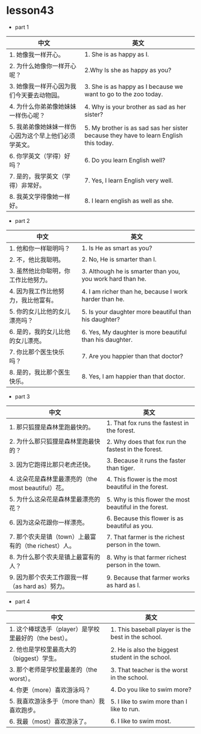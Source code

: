 
# lesson43

- part 1

| 中文                                                  | 英文                                                                                  |
| ----------------------------------------------------- | ------------------------------------------------------------------------------------- |
| 1. 她像我一样开心。                                   | 1. She is as happy as I.                                                              |
| 2. 为什么她像你一样开心呢？                           | 2.Why Is she as happy as you?                                                         |
| 3. 她像我一样开心因为我们今天要去动物园。             | 3. She is as happy as I because we want to go to the zoo today.                       |
| 4. 为什么你弟弟像她妹妹一样伤心呢？                   | 4. Why is your brother as sad as her sister?                                          |
| 5. 我弟弟像她妹妹一样伤心因为这个早上他们必须学英文。 | 5. My brother is as sad sas her sister because they have to learn English this today. |
| 6. 你学英文（学得）好吗？                             | 6. Do you learn English well?                                                         |
| 7. 是的，我学英文（学得）非常好。                     | 7. Yes, I learn English very well.                                                    |
| 8. 我英文学得像她一样好。                             | 8. I learn english as well as she.                                                    |

- part 2

| 中文                                | 英文                                                       |
| ----------------------------------- | ---------------------------------------------------------- |
| 1. 他和你一样聪明吗？               | 1. Is He as smart as you?                                  |
| 2. 不，他比我聪明。                 | 2. No, He is smarter than I.                               |
| 3. 虽然他比你聪明，你工作比他努力。 | 3. Although he is smarter than you, you work hard than he. |
| 4. 因为我工作比他努力，我比他富有。 | 4. I am richer than he, because I work harder than he.       |
| 5. 你的女儿比他的女儿漂亮吗？       | 5. Is your daughter more beautiful than his daughter?      |
| 6. 是的，我的女儿比他的女儿漂亮。   | 6. Yes, My daughter is more beautiful than his daughter.   |
| 7. 你比那个医生快乐吗？             | 7. Are you happier than that doctor?                       |
| 8. 是的，我比那个医生快乐。         | 8. Yes, I am happier than that doctor.                     |

- part 3

| 中文                                                 | 英文                                   |
| ---------------------------------------------------- | -------------------------------------- |
| 1. 那只狐狸是森林里跑最快的。                        | 1. That fox runs the fastest in the forest. |
| 2. 为什么那只狐狸是森林里跑最快的？                  | 2. Why does that fox run the fastest in the forest. |
| 3. 因为它跑得比那只老虎还快。                        | 3. Because it runs the faster than tiger. |
| 4. 这朵花是森林里最漂亮的（the most beautiful）花。  | 4. This flower is the most beautiful in the forest. |
| 5. 为什么这朵花是森林里最漂亮的花？                  | 5. Why is this flower the most beautiful in the forest. |
| 6. 因为这朵花跟你一样漂亮。                          | 6. Because this flower is as beautiful as you. |
| 7. 那个农夫是镇（town）上最富有的（the richest）人。 | 7. That farmer is the richest person in the town. |
| 8. 为什么那个农夫是镇上最富有的人？                  | 8. Why is that farmer richest person in the town. |
| 9. 因为那个农夫工作跟我一样（as hard as）努力。      | 9. Because that farmer works as hard as I. |


- part 4

| 中文                                                  | 英文                                   |
| ----------------------------------------------------- | -------------------------------------- |
| 1. 这个棒球选手（player）是学校里最好的（the best）。 | 1. This baseball player is the best in the school. |
| 2. 他也是学校里最高大的（biggest）学生。              | 2. He is also the biggest student in the school. |
| 3. 那个老师是学校里最差的（the worst）。              | 3. That teacher is the worst in the school. |
| 4. 你更（more）喜欢游泳吗？                           | 4. Do you like to swim more? |
| 5. 我喜欢游泳多于（more than）我喜欢跑步。            | 5. I like to swim more than I like to run. |
| 6. 我最（most）喜欢游泳了。                           | 6. I like to swim most. |
